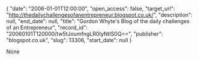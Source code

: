 {
  "date": "2006-01-01T12:00:00", 
  "open_access": false, 
  "target_url": "http://thedailychallengesofanentrepreneur.blogspot.co.uk/", 
  "description": null, 
  "end_date": null, 
  "title": "Gordon Whyte's Blog of the daily challenges of an Entrepreneur", 
  "record_id": "20060101T120000/tw5tJoumfngLR0IyNtIS0Q==", 
  "publisher": "blogspot.co.uk", 
  "slug": 13306, 
  "start_date": null
}

None